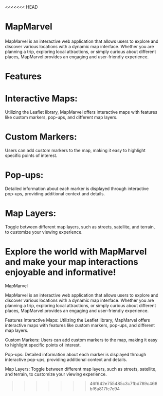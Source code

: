 <<<<<<< HEAD
# MapMarvel

###

MapMarvel is an interactive web application that allows users to explore and discover various locations with a dynamic map interface. Whether you are planning a trip, exploring local attractions, or simply curious about different places, MapMarvel provides an engaging and user-friendly experience.

# Features

# Interactive Maps:
Utilizing the Leaflet library, MapMarvel offers interactive maps with features like custom markers, pop-ups, and different map layers.

# Custom Markers:
Users can add custom markers to the map, making it easy to highlight specific points of interest.

# Pop-ups:
Detailed information about each marker is displayed through interactive pop-ups, providing additional context and details.

# Map Layers:
Toggle between different map layers, such as streets, satellite, and terrain, to customize your viewing experience.

Explore the world with MapMarvel and make your map interactions enjoyable and informative!
=======
MapMarvel

MapMarvel is an interactive web application that allows users to explore and discover various locations with a dynamic map interface. Whether you are planning a trip, exploring local attractions, or simply curious about different places, MapMarvel provides an engaging and user-friendly experience.

Features
Interactive Maps: Utilizing the Leaflet library, MapMarvel offers interactive maps with features like custom markers, pop-ups, and different map layers.

Custom Markers: Users can add custom markers to the map, making it easy to highlight specific points of interest.

Pop-ups: Detailed information about each marker is displayed through interactive pop-ups, providing additional context and details.

Map Layers: Toggle between different map layers, such as streets, satellite, and terrain, to customize your viewing experience.
>>>>>>> 46f642e755485c3c7fbd789c468bf6a817fc7e94
